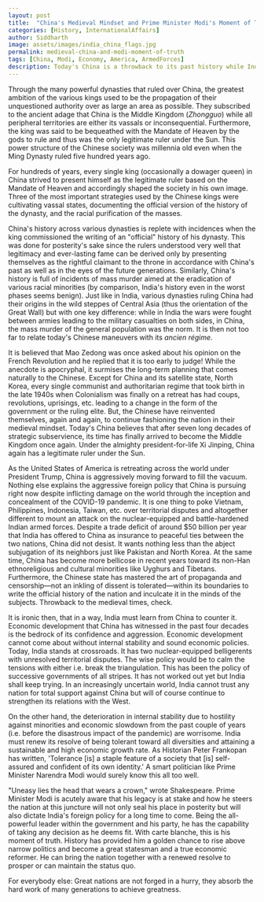 ```yaml
---
layout: post
title:  "China's Medieval Mindset and Prime Minister Modi's Moment of Truth"
categories: [History, InternationalAffairs]
author: Siddharth
image: assets/images/india_china_flags.jpg
permalink: medieval-china-and-modi-moment-of-truth
tags: [China, Modi, Economy, America, ArmedForces]
description: Today's China is a throwback to its past history while India stands at crossroads.
---
```

Through the many powerful dynasties that ruled over China, the greatest ambition of the various kings used to be the propagation of their unquestioned authority over as large an area as possible. They subscribed to the ancient adage that China is the Middle Kingdom (<i>Zhongguo</i>) while all peripheral territories are either its vassals or inconsequential. Furthermore, the king was said to be bequeathed with the Mandate of Heaven by the gods to rule and thus was the only legitimate ruler under the Sun. This power structure of the Chinese society was millennia old even when the Ming Dynasty ruled five hundred years ago. 

For hundreds of years, every single king (occasionally a dowager queen) in China strived to present himself as the legitimate ruler based on the Mandate of Heaven and accordingly shaped the society in his own image. Three of the most important strategies used by the Chinese kings were cultivating vassal states, documenting the official version of the history of the dynasty, and the racial purification of the masses. 

China's history across various dynasties is replete with incidences when the king commissioned the writing of an "official" history of his dynasty. This was done for posterity's sake since the rulers understood very well that legitimacy and ever-lasting fame can be derived only by presenting themselves as the rightful claimant to the throne in accordance with China's past as well as in the eyes of the future generations. Similarly, China's history is full of incidents of mass murder aimed at the eradication of various racial minorities (by comparison, India's history even in the worst phases seems benign). Just like in India, various dynasties ruling China had their origins in the wild steppes of Central Asia (thus the orientation of the Great Wall) but with one key difference: while in India the wars were fought between armies leading to the military casualties on both sides, in China, the mass murder of the general population was the norm. It is then not too far to relate today's Chinese maneuvers with its <i>ancien régime</i>.

It is believed that Mao Zedong was once asked about his opinion on the French Revolution and he replied that it is too early to judge! While the anecdote is apocryphal, it surmises the long-term planning that comes naturally to the Chinese. Except for China and its satellite state, North Korea, every single communist and authoritarian regime that took birth in the late 1940s when Colonialism was finally on a retreat has had coups, revolutions, uprisings, etc. leading to a change in the form of the government or the ruling elite. But, the Chinese have reinvented themselves, again and again, to continue fashioning the nation in their medieval mindset. Today's China believes that after seven long decades of strategic subservience, its time has finally arrived to become the Middle Kingdom once again. Under the almighty president-for-life Xi Jinping, China again has a legitimate ruler under the Sun. 

As the United States of America is retreating across the world under President Trump, China is aggressively moving forward to fill the vacuum. Nothing else explains the aggressive foreign policy that China is pursuing right now despite inflicting damage on the world through the inception and concealment of the COVID-19 pandemic. It is one thing to poke Vietnam, Philippines, Indonesia, Taiwan, etc. over territorial disputes and altogether different to mount an attack on the nuclear-equipped and battle-hardened Indian armed forces. Despite a trade deficit of around $50 billion per year that India has offered to China as insurance to peaceful ties between the two nations, China did not desist. It wants nothing less than the abject subjugation of its neighbors just like Pakistan and North Korea. At the same time, China has become more bellicose in recent years toward its non-Han ethnoreligious and cultural minorities like Uyghurs and Tibetans. Furthermore, the Chinese state has mastered the art of propaganda and censorship—not an inkling of dissent is tolerated—within its boundaries to write the official history of the nation and inculcate it in the minds of the subjects. Throwback to the medieval times, check. 

It is ironic then, that in a way, India must learn from China to counter it. Economic development that China has witnessed in the past four decades is the bedrock of its confidence and aggression. Economic development cannot come about without internal stability and sound economic policies. Today, India stands at crossroads. It has two nuclear-equipped belligerents with unresolved territorial disputes. The wise policy would be to calm the tensions with either i.e. break the triangulation. This has been the policy of successive governments of all stripes. It has not worked out yet but India shall keep trying. In an increasingly uncertain world, India cannot trust any nation for total support against China but will of course continue to strengthen its relations with the West. 

On the other hand, the deterioration in internal stability due to hostility against minorities and economic slowdown from the past couple of years (i.e. before the disastrous impact of the pandemic) are worrisome. India must renew its resolve of being tolerant toward all diversities and attaining a sustainable and high economic growth rate. As Historian Peter Frankopan has written, 'Tolerance [is] a staple feature of a society that [is] self-assured and confident of its own identity.' A smart politician like Prime Minister Narendra Modi would surely know this all too well.

"Uneasy lies the head that wears a crown," wrote Shakespeare. Prime Minister Modi is acutely aware that his legacy is at stake and how he steers the nation at this juncture will not only seal his place in posterity but will also dictate India's foreign policy for a long time to come. Being the all-powerful leader within the government and his party, he has the capability of taking any decision as he deems fit. With carte blanche, this is his moment of truth. History has provided him a golden chance to rise above narrow politics and become a great statesman and a true economic reformer. He can bring the nation together with a renewed resolve to prosper or can maintain the status quo.

For everybody else: Great nations are not forged in a hurry, they absorb the hard work of many generations to achieve greatness.